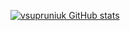 [![vsupruniuk GitHub stats](https://github-readme-stats.vercel.app/api?username=vsupruniuk)](https://github.com/vsupruniuk/github-readme-stats)
